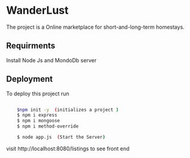 
# WanderLust

The project is a Online marketplace for short-and-long-term homestays.

## Requirments
Install Node Js  and MondoDb server 



## Deployment

To deploy this project run

```bash

    $npm init -y  (initializes a project )
    $ npm i express
    $ npm i mongoose 
    $ npm i method-override

    $ node app.js  (Start the Server)
```

  visit http://localhost:8080/listings to see front end

